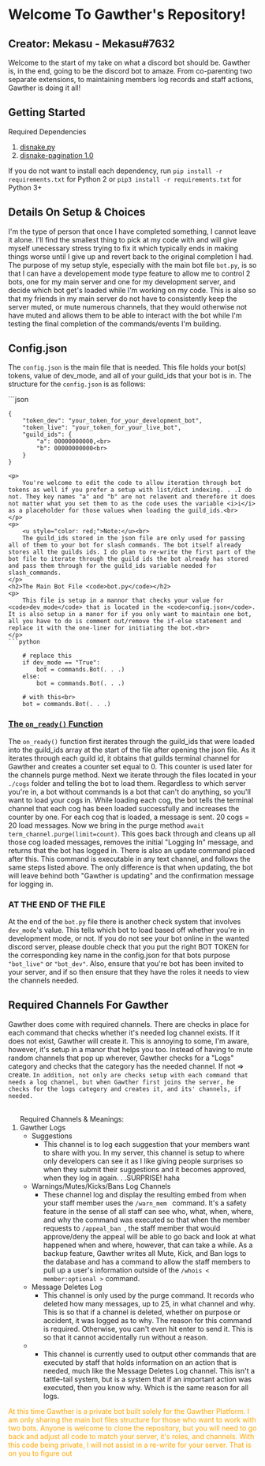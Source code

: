 <h1>Welcome To Gawther's Repository!</h1>
<h2>Creator: Mekasu - Mekasu#7632</h2>
<p>
    Welcome to the start of my take on what a discord bot should be. Gawther is, in the end, going to be the discord bot to amaze. From co-parenting two separate extensions, to maintaining members log records and staff actions, Gawther is doing it all!
</p>
<h2>Getting Started</h2>
<p>
    Required Dependencies
    <ol>
        <li><a href="https://docs.disnake.dev/en/latest/">disnake.py</a></li>
        <li><a href="https://pypi.org/project/disnake-pagination/">disnake-pagination 1.0</a></li>
    </ol>
</p>
<p>
If you do not want to install each dependency, run <code>pip install -r requirements.txt</code> for Python 2 or <code>pip3 install -r requirements.txt</code> for Python 3+
</p>
<h2>Details On Setup &  Choices</h2>
<p>
    I'm the type of person that once I have completed something, I cannot leave it alone. I'll find the smallest thing to pick at my code with and will give myself unecessary stress trying to fix it which typically ends in making things worse until I give up and revert back to the original completion I had. The purpose of my setup style, especially with the main bot file <code>bot.py</code>, is so that I can have a developement mode type feature to allow me to control 2 bots, one for my main server and one for my development server, and decide which bot get's loaded while I'm working on my code. This is also so that my friends in my main server do not have to consistently keep the server muted, or mute numerous channels, that they would otherwise not have muted and allows them to be able to interact with the bot while I'm testing the final completion of the commands/events I'm building. 
</p>
<h2>Config.json</h2>
<p>
    The <code>config.json</code> is the main file that is needed. This file holds your bot(s) tokens, value of dev_mode, and all of your guild_ids that your bot is in. The structure for the <code>config.json</code> is as follows:
</p>
```json

    {
        "token_dev": "your_token_for_your_development_bot",
        "token_live": "your_token_for_your_live_bot",
        "guild_ids": {
            "a": 00000000000,<br>
            "b": 00000000000<br>
        }
    }
```
<p>
    You're welcome to edit the code to allow iteration through bot tokens as well if you prefer a setup with list/dict indexing. . .I do not. They key names "a" and "b" are not relavent and therefore it does not matter what you set them to as the code uses the variable <i>i</i> as a placeholder for those values when loading the guild_ids.<br>
</p>
<p>
    <u style="color: red;">Note:</u><br>
    The guild_ids stored in the json file are only used for passing all of them to your bot for slash commands. The bot itself already stores all the guilds ids. I do plan to re-write the first part of the bot file to iterate through the guild ids the bot already has stored and pass them through for the guild_ids variable needed for slash_commands.
</p>
<h2>The Main Bot File <code>bot.py</code></h2>
<p>
    This file is setup in a mannor that checks your value for <code>dev_mode</code> that is located in the <code>config.json</code>. It is also setup in a manor for if you only want to maintain one bot, all you have to do is comment out/remove the if-else statement and replace it with the one-liner for initiating the bot.<br>
</p>
```python

    # replace this
    if dev_mode == "True":
        bot = commands.Bot(. . .)
    else:
        bot = commands.Bot(. . .)

    # with this<br>
    bot = commands.Bot(. . .)
```
<h3><u>The <code>on_ready()</code> Function</u></h3>
<p>
    The <code>on_ready()</code> function first iterates through the guild_ids that were loaded into the guild_ids array at the start of the file after opening the json file. As it iterates through each guild id, it obtains that guilds terminal channel for Gawther and creates a counter set equal to 0. This counter is used later for the channels purge method. Next we iterate through the files located in your <code>./cogs</code> folder and telling the bot to load them. Regardless to which server you're in, a bot without commands is a bot that can't do anything, so you'll want to load your cogs in. While loading each cog, the bot tells the terminal channel that each cog has been loaded successfully and increases the counter by one. For each cog that is loaded, a message is sent. 20 cogs = 20 load messages. Now we bring in the purge method <code>await term_channel.purge(limit=count)</code>. This goes back through and cleans up all those cog loaded messages, removes the initial "Logging In" message, and returns that the bot has logged in. There is also an update command placed after this. This command is executable in any text channel, and follows the same steps listed above. The only difference is that when updating, the bot will leave behind both "Gawther is updating" and the confirmation message for logging in.<br>
</p>
<h3>AT THE END OF THE FILE</h3>
<p>
    At the end of the <code>bot.py</code> file there is another check system that involves <code>dev_mode</code>'s value. This tells which bot to load based off whether you're in development mode, or not. If you do not see your bot online in the wanted discord server, please double check that you put the right BOT TOKEN for the corresponding key name in the config.json for that bots purpose <code>"bot_live"</code> or <code>"bot_dev"</code>. Also, ensure that you're bot has been invited to your server, and if so then ensure that they have the roles it needs to view the channels needed.
</p>
<h2>Required Channels For Gawther</h2>
<p>
    Gawther does come with required channels. There are checks in place for each command that checks whether it's needed log channel exists. If it does not exist, Gawther will create it. This is annoying to some, I'm aware, however, it's setup in a manor that helps you too. Instead of having to mute random channels that pop up wherever, Gawther checks for a "Logs" category and checks that the category has the needed channel. If not => create. <code>In addition, not only are checks setup with each command that needs a log channel, but when Gawther first joins the server, he checks for the logs category and creates it, and its' channels, if needed.</code><br><br>
</p>
<ol>Required Channels & Meanings:
    <li>Gawther Logs
        <ul>
            <li>Suggestions
                <ul>
                    <li>
                        This channel is to log each suggestion that your members want to share with you. In my server, this channel is setup to where only developers can see it as I like giving people surprises so when they submit their suggestions and it becomes approved, when they log in again. . .SURPRISE! haha
                    </li>
                </ul>
            </li>
            <li>Warnings/Mutes/Kicks/Bans Log Channels
                <ul>
                    <li>
                        These channel log and display the resulting embed from when your staff member uses the <code>/warn_mem <member_id/name></code> command. It's a safety feature in the sense of all staff can see who, what, when, where, and why the command was executed so that when the member requests to <code>/appeal_ban <mute/kick/ban></code>, the staff member that would approve/deny the appeal will be able to go back and look at what happened when and where, however, that can take a while. As a backup feature, Gawther writes all Mute, Kick, and Ban logs to the database and has a command to allow the staff members to pull up a user's information outside of the <code>/whois < member:optional ></code> command.
                    </li>
                </ul>
            </li>
            <li>Message Deletes Log
                <ul>
                    <li>
                        This channel is only used by the purge command. It records who deleted how many messages, up to 25, in what channel and why. This is so that if a channel is deleted, whether on purpose or accident, it was logged as to why. The reason for this command is required. Otherwise, you can't even hit enter to send it. This is so that it cannot accidentally run without a reason.
                    </li>
                </ul>
            </li>
            <li>
                <ul>
                    <li>
                        This channel is currently used to output other commands that are executed by staff that holds information on an action that is needed, much like the Message Deletes Log channel. This isn't a tattle-tail system, but is a system that if an important action was executed, then you know why. Which is the same reason for all logs. 
                    </li>
                </ul>
            </li>
        </ul>
    </li>
</ol>
<footer style="color: orange;">
    At this time Gawther is a private bot built solely for the Gawther Platform. I am only sharing the main bot files structure for those who want to work with two bots. Anyone is welcome to clone the repository, but you will need to go back and adjust all code to match your server, it's roles, and channels. With this code being private, I will not assist in a re-write for your server. That is on you to figure out
</footer>